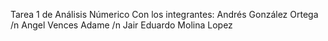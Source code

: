 Tarea 1 de Análisis Númerico
Con los integrantes:
Andrés González Ortega /n
Angel Vences Adame /n
Jair Eduardo Molina Lopez

